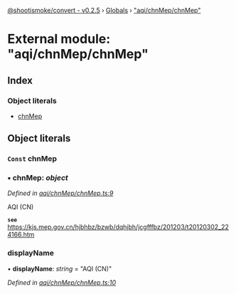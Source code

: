 [@shootismoke/convert - v0.2.5](../README.md) › [Globals](../globals.md) › ["aqi/chnMep/chnMep"](_aqi_chnmep_chnmep_.md)

# External module: "aqi/chnMep/chnMep"

## Index

### Object literals

* [chnMep](_aqi_chnmep_chnmep_.md#const-chnmep)

## Object literals

### `Const` chnMep

### ▪ **chnMep**: *object*

*Defined in [aqi/chnMep/chnMep.ts:9](https://github.com/shootismoke/common/blob/9e664ce/packages/convert/src/aqi/chnMep/chnMep.ts#L9)*

AQI (CN)

**`see`** https://kjs.mep.gov.cn/hjbhbz/bzwb/dqhjbh/jcgfffbz/201203/t20120302_224166.htm

###  displayName

• **displayName**: *string* = "AQI (CN)"

*Defined in [aqi/chnMep/chnMep.ts:10](https://github.com/shootismoke/common/blob/9e664ce/packages/convert/src/aqi/chnMep/chnMep.ts#L10)*
